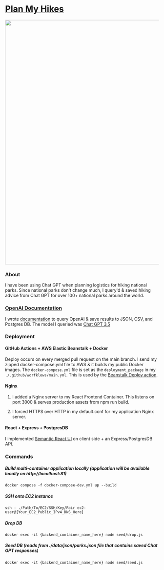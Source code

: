 # [Plan My Hikes](https://www.planmyhikes.com)

<p align="center"><img src="https://i.imgur.com/Im7naBI.png" width="800px"/></p>

### About

I have been using Chat GPT when planning logistics for hiking national parks. Since national parks don't change much, I query'd & saved hiking advice from Chat GPT for over 100+ national parks around the world. 

### [OpenAI Documentation](backend/template/README.md)

I wrote [documentation](backend/template/README.md) to query OpenAI & save results to JSON, CSV, and Postgres DB. The model I queried was [Chat GPT 3.5](https://platform.openai.com/docs/models/gpt-3-5)

### Deployment

#### GitHub Actions + AWS Elastic Beanstalk + Docker

Deploy occurs on every merged pull request on the main branch. I send my zipped docker-compose.yml file to AWS & it builds my public Docker images. The `docker-compose.yml` file is set as the `deployment_package` in my `./.github/worfklows/main.yml`. This is used by the [Beanstalk Deploy action](https://github.com/einaregilsson/beanstalk-deploy). 

#### Nginx 
1) I added a Nginx server to my React Frontend Container. This listens on port 3000 & serves production assets from npm run build. 

2) I forced HTTPS over HTTP in my default.conf for my application Nginx server.

#### React + Express + PostgresDB

I implemented [Semantic React UI](https://react.semantic-ui.com/) on client side + an Express/PostgresDB API.

### Commands

##### Build multi-container application locally (application will be available locally on http://localhost:81)
`docker compose -f docker-compose-dev.yml up --build`

##### SSH onto EC2 instance

`ssh - ./Path/To/EC2/SSH/Key/Pair ec2-user@{Your_EC2_Public_IPv4_DNS_Here}`

##### Drop DB

`docker exec -it {backend_container_name_here} node seed/drop.js`

##### Seed DB (reads from ./data/json/parks.json file that contains saved Chat GPT responses)

`docker exec -it {backend_container_name_here} node seed/seed.js`
